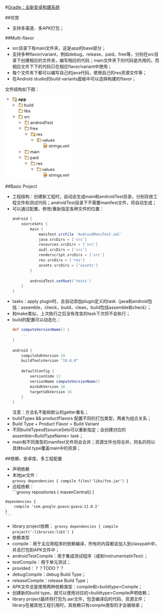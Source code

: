 #[Gradle：全新安卓构建系统](http://tools.android.com/tech-docs/new-build-system/user-guide)

##优势
+  支持多渠道、多APK打包；

##Multi-flavor
+  src目录下有main文件夹，这是app的base部分；
+  支持多种flavor/variant，例如debug，release，paid，free等，分别在src目录下创建相应的文件夹，编写相应的代码；main文件夹下的代码是共用的，而相应文件下下的代码只在相应flavor/variant中使用；
+  每个文件夹下都可以编写自己的java代码，使用自己的res资源文件等；
+  在Android studio的build variants面板中可以选择构建的flavor；
  
文件结构如下图：  

![xflavour_folder_structure.png](assets/xflavour_folder_structure.png)

##Basic Project
+  工程结构：创建新工程时，自动会生成main和androidTest目录，分别存放工程文件和测试代码；androidTest目录下不需要manifest文件，将自动生成；
+  可以通过配置，修改/重新指定各种文件的位置：
    ```groovy
    android {
        sourceSets {
            main {
                manifest.srcFile 'AndroidManifest.xml'
                java.srcDirs = ['src']
                resources.srcDirs = ['src']
                aidl.srcDirs = ['src']
                renderscript.srcDirs = ['src']
                res.srcDirs = ['res']
                assets.srcDirs = ['assets']
            }
    
            androidTest.setRoot('tests')
        }
    }
    ```
+  tasks：apply plugin时，会自动添加plugin定义的task（java和android包括：assemble，check，build，clean。build包括assemble和check）；
+  和make类似，上次执行之后没有改变的task下次将不会执行；
+  build的配置可以动态化：  
    ```groovy
    def computeVersionName() {
        ...
    }
    
    android {
        compileSdkVersion 19
        buildToolsVersion "19.0.0"
    
        defaultConfig {
            versionCode 12
            versionName computeVersionName()
            minSdkVersion 16
            targetSdkVersion 16
        }
    }
    ```
    注意：方法名不能和默认的getter重名；
+  buildTypes && productFlavors    配置不同的打包类型，两者为组合关系；
  +  Build Type + Product Flavor = Build Variant
  +  不同buildTypes的sourceSets可以重新指定；会创建对应的assemble&lt;BuildTypeName&gt; task；
  +  main和不同类型的manifest文件将会合并；资源文件也将合并，同名的将以具体build type覆盖main中的资源；
  
##依赖、安卓库、多工程配置
+  声明依赖
  +  本地jar文件：  
    ```groovy
    dependencies {
        compile files('libs/foo.jar')
    }
    ```
  +  远程依赖：  
    ```groovy
    repositories {
        mavenCentral()
    }
    
    
    dependencies {
        compile 'com.google.guava:guava:11.0.2'
    }
    ```
  +  library project依赖：
    ```groovy
    dependencies {
        compile project(':libraries:lib1')
    }
    ```
+  依赖类型
  +  compile：用于主应用程序的依赖编译，所有的内容都会加入到classpath中，并且打包到APK文件中；
  +  androidTestCompile：用于集成测试程序（或称InstrumentatinTest）；
  +  testCompile：用于单元测试；
  +  provided：？？TODO？？
  +  debugCompile：debug Build Type；
  +  releaseCompile：release Build Type；
  +  APK文件总是使用两种依赖类型：compile和&lt;buildtype&gt;Compile；
  +  创建新的build type，就可以使用对应的&lt;buildtype&gt;Compile声明依赖；
+  library project最终将打包为.aar文件，包含编译后的代码、资源文件；library在被其他工程引用时，其依赖只有compile类型的才会被继承；
